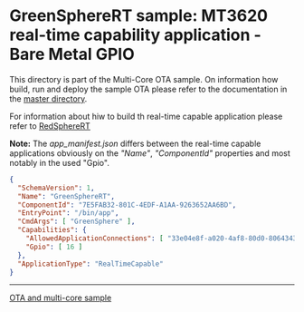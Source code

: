 ﻿# GreenSphereRT sample: MT3620 real-time capability application - Bare Metal GPIO

This directory is part of the Multi-Core OTA sample. On information how build, run and deploy the sample OTA please refer 
to the documentation in the [master directory](../README.MD).
  
For information about hiw to build th real-time capable application please refer to 
[RedSphereRT](../RedSphereRT/README.MD)


**Note:** The *app_manifest.json* differs between the real-time capable applications obviously 
on the *"Name"*, *"ComponentId"* properties and most notably in the used "Gpio".

```json
{
  "SchemaVersion": 1,
  "Name": "GreenSphereRT",
  "ComponentId": "7E5FAB32-801C-4EDF-A1AA-9263652AA6BD",
  "EntryPoint": "/bin/app",
  "CmdArgs": [ "GreenSphere" ],
  "Capabilities": {
    "AllowedApplicationConnections": [ "33e04e8f-a020-4af8-80d0-8064343e0616" ],
    "Gpio": [ 16 ]
  },
  "ApplicationType": "RealTimeCapable"
}
```

---
[OTA and multi-core sample](../README.MD)
